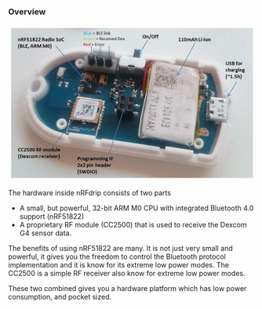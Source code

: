 ### Overview

![alt text](../images/nRFdrip_2.png "nRFdrip")

The hardware inside nRFdrip consists of two parts
* A small, but powerful, 32-bit ARM M0 CPU with integrated Bluetooth 4.0 support (nRF51822)
* A proprietary RF module (CC2500) that is used to receive the Dexcom G4 sensor data. 

The benefits of using nRF51822 are many. It is not just very small and powerful, it gives you the freedom to control the Bluetooth protocol implementation
and it is know for its extreme low power modes. The CC2500 is a simple RF receiver also know for extreme low power modes. 

These two combined gives you a hardware platform which has low power consumption, and pocket sized.

